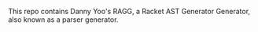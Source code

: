 This repo contains Danny Yoo's RAGG, a Racket AST Generator Generator,
also known as a parser generator.
